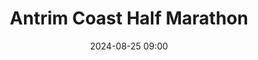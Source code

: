 ---
title: Antrim Coast Half Marathon
location: Coast Road, Co. Antrim
date: 2024-08-25 09:00
latitude: 54.724045
longitude: -5.792956

results:
  - place: 48
    name: Pierce Geoghegan
    time: 1.09.37
    category: M40
    note: Personal Best
---